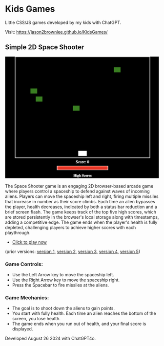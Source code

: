 # Kids Games

Little CSS/JS games developed by my kids with ChatGPT.

Visit: <https://jason2brownlee.github.io/KidsGames/>


## Simple 2D Space Shooter

![Space Shooter](space_shooter/space_shooter.png)

The Space Shooter game is an engaging 2D browser-based arcade game where players control a spaceship to defend against waves of incoming aliens. Players can move the spaceship left and right, firing multiple missiles that increase in number as their score climbs. Each time an alien bypasses the player, health decreases, indicated by both a status bar reduction and a brief screen flash. The game keeps track of the top five high scores, which are stored persistently in the browser's local storage along with timestamps, adding a competitive edge. The game ends when the player's health is fully depleted, challenging players to achieve higher scores with each playthrough.

* [Click to play now](space_shooter/space_shooter6.html)

(prior versions: [version 1](space_shooter/space_shooter1.html), [version 2](space_shooter/space_shooter2.html), [version 3](space_shooter/space_shooter3.html), [version 4](space_shooter/space_shooter4.html), [version 5](space_shooter/space_shooter5.html))

### Game Controls:
* Use the Left Arrow key to move the spaceship left.
* Use the Right Arrow key to move the spaceship right.
* Press the Spacebar to fire missiles at the aliens.
### Game Mechanics:
* The goal is to shoot down the aliens to gain points.
* You start with fully health. Each time an alien reaches the bottom of the screen, you lose health.
* The game ends when you run out of health, and your final score is displayed.

Developed August 26 2024 with ChatGPT4o.